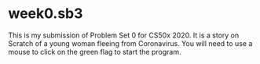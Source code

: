 # week0.sb3
This is my submission of Problem Set 0 for CS50x 2020. It is a story on Scratch of a young woman fleeing from Coronavirus.  You will need to use a mouse to click on the green flag to start the program.
